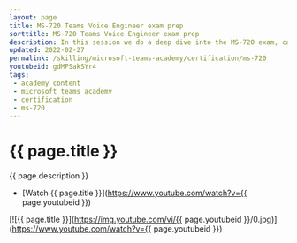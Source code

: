 ```yaml
---
layout: page
title: MS-720 Teams Voice Engineer exam prep
sorttitle: MS-720 Teams Voice Engineer exam prep
description: In this session we do a deep dive into the MS-720 exam, category by category, hit all the topics quickly and cover the level of detail you'll need to both understand the topics, as well as apply that knowledge towards successfully passing the exam.
updated: 2022-02-27
permalink: /skilling/microsoft-teams-academy/certification/ms-720
youtubeid: gdMPSakSYr4
tags: 
 - academy content
 - microsoft teams academy
 - certification
 - ms-720
---
```


# {{ page.title }}

{{ page.description }}

* [Watch {{ page.title }}](https://www.youtube.com/watch?v={{ page.youtubeid }})

[![{{ page.title }}](https://img.youtube.com/vi/{{ page.youtubeid }}/0.jpg)](https://www.youtube.com/watch?v={{ page.youtubeid }})